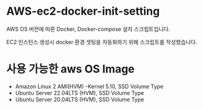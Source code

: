 # AWS-ec2-docker-init-setting
AWS OS 버전에 따른 Docker, Docker-compose 설치 스크립트입니다.<p></p>
EC2 인스턴스 생성시 docker 환경 셋팅을 자동화하기 위해 스크립트를 작성했습니다.

# 사용 가능한 aws OS Image
- Amazon Linux 2 AMI(HVM) -Kernel 5.10, SSD Volume Type
- Ubuntu Server 22.04LTS (HVM), SSD Volume Type
- Ubuntu Server 20.04LTS (HVM), SSD Volume Type


